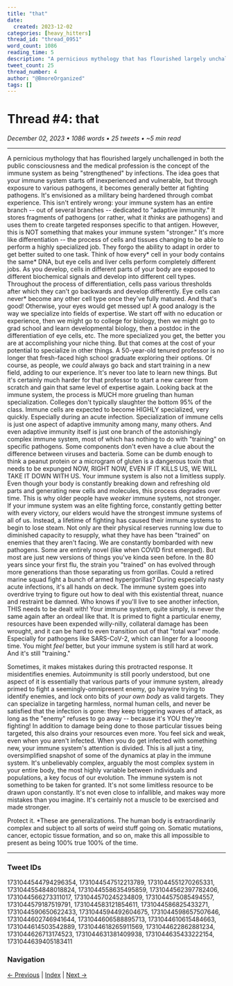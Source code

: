 ```yaml
---
title: "that"
date:
  created: 2023-12-02
categories: [heavy_hitters]
thread_id: "thread_0951"
word_count: 1086
reading_time: 5
description: "A pernicious mythology that has flourished largely unchallenged in both the public consciousness and the medical profession is the concept of the immune system..."
tweet_count: 25
thread_number: 4
author: "@BmoreOrganized"
tags: []
---
```

# Thread #4: that

*December 02, 2023 • 1086 words • 25 tweets • ~5 min read*

---

A pernicious mythology that has flourished largely unchallenged in both the public consciousness and the medical profession is the concept of the immune system as being "strengthened" by infections. The idea goes that your immune system starts off inexperienced and vulnerable, but through exposure to various pathogens, it becomes generally better at fighting pathogens. It's envisioned as a military being hardened through combat experience. This isn't entirely wrong: your immune system has an entire branch -- out of several branches -- dedicated to "adaptive immunity." It stores fragments of pathogens (or rather, what it *thinks* are pathogens) and uses them to create targeted responses specific to that antigen. However, this is NOT something that makes your immune system "stronger." It's more like differentiation -- the process of cells and tissues changing to be able to perform a highly specialized job. They forgo the ability to adapt in order to get better suited to one task. Think of how every* cell in your body contains the same* DNA, but eye cells and liver cells perform completely different jobs. As you develop, cells in different parts of your body are exposed to different biochemical signals and develop into different cell types. Throughout the process of differentiation, cells pass various thresholds after which they can't go backwards and develop differently. Eye cells can never* become any other cell type once they've fully matured. And that's good! Otherwise, your eyes would get messed up! A good analogy is the way we specialize into fields of expertise. We start off with no education or experience, then we might go to college for biology, then we might go to grad school and learn developmental biology, then a postdoc in the differentiation of eye cells, etc. The more specialized you get, the better you are at accomplishing your niche thing. But that comes at the cost of your potential to specialize in other things. A 50-year-old tenured professor is no longer that fresh-faced high school graduate exploring their options. Of course, as people, we *could* always go back and start training in a new field, adding to our experience. It's never too late to learn new things. But it's certainly much harder for that professor to start a new career from scratch and gain that same level of expertise again. Looking back at the immune system, the process is MUCH more grueling than human specialization. Colleges don't typically slaughter the bottom 95% of the class. Immune cells are expected to become HIGHLY specialized, very quickly. Especially during an acute infection. Specialization of immune cells is just one aspect of adaptive immunity among many, many others. And even adaptive immunity itself is just one branch of the astonishingly complex immune system, most of which has nothing to do with "training" on specific pathogens. Some components don't even have a clue about the difference between viruses and bacteria. Some can be dumb enough to think a peanut protein or a microgram of gluten is a dangerous toxin that needs to be expunged NOW, RIGHT NOW, EVEN IF IT KILLS US, WE WILL TAKE IT DOWN WITH US. Your immune system is also not a limitless supply. Even though your body is constantly breaking down and refreshing old parts and generating new cells and molecules, this process degrades over time. This is why older people have *weaker* immune systems, not stronger. If your immune system was an elite fighting force, constantly getting better with every victory, our elders would have the strongest immune systems of all of us. Instead, a lifetime of fighting has caused their immune systems to begin to lose steam. Not only are their physical reserves running low due to diminished capacity to resupply, what they have has been "trained" on enemies that they aren't facing. We are constantly bombarded with new pathogens. Some are entirely novel (like when COVID first emerged). But most are just new versions of things you've kinda seen before. In the 80 years since your first flu, the strain you "trained" on has evolved through more generations than those separating us from gorillas. Could a retired marine squad fight a bunch of armed hypergorillas? During especially nasty acute infections, it's all hands on deck. The immune system goes into overdrive trying to figure out how to deal with this existential threat, nuance and restraint be damned. Who knows if you'll live to see another infection, THIS needs to be dealt with! Your immune system, quite simply, is never the same again after an ordeal like that. It is primed to fight a particular enemy, resources have been expended willy-nilly, collateral damage has been wrought, and it can be hard to even transition out of that "total war" mode. Especially for pathogens like SARS-CoV-2, which can linger for a loooong time. You might *feel* better, but your immune system is still hard at work. And it's still "training."

Sometimes, it makes mistakes during this protracted response. It misidentifies enemies. Autoimmunity is still poorly understood, but one aspect of it is essentially that various parts of your immune system, already primed to fight a seemingly-omnipresent enemy, go haywire trying to identify enemies, and lock onto bits of *your own body* as valid targets. They can specialize in targeting harmless, normal human cells, and never be satisfied that the infection is gone: they keep triggering waves of attack, as long as the "enemy" refuses to go away -- because it's YOU they're fighting! In addition to damage being done to those particular tissues being targeted, this also drains your resources even more. You feel sick and weak, even when you aren't infected. When you do get infected with something new, your immune system's attention is divided. This is all just a tiny, oversimplified snapshot of some of the dynamics at play in the immune system. It's unbelievably complex, arguably the most complex system in your entire body, the most highly variable between individuals and populations, a key focus of our evolution. The immune system is not something to be taken for granted. It's not some limitless resource to be drawn upon constantly. It's not even close to infallible, and makes way more mistakes than you imagine. It's certainly not a muscle to be exercised and made stronger.

Protect it. *These are generalizations. The human body is extraordinarily complex and subject to all sorts of weird stuff going on. Somatic mutations, cancer, ectopic tissue formation, and so on, make this all impossible to present as being 100% true 100% of the time.

---

### Tweet IDs
1731044544794296354, 1731044547512213789, 1731044551270265331, 1731044554848018824, 1731044558635495859, 1731044562397782406, 1731044566273311017, 1731044570245234809, 1731044575085494557, 1731044579187519791, 1731044583121854611, 1731044586825433271, 1731044590650622433, 1731044594492604675, 1731044598657507646, 1731044602746941644, 1731044606588895713, 1731044610615484663, 1731044614503542889, 1731044618265911569, 1731044622862881234, 1731044626713174523, 1731044631381409938, 1731044635433222154, 1731044639405183411

### Navigation
[← Previous](003-*.md) | [Index](index.md) | [Next →](005-*.md)